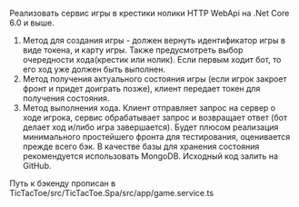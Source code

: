 Реализовать сервис игры в крестики нолики HTTP WebApi на .Net Core 6.0 и выше.
1) Метод для создания игры - должен вернуть идентификатор игры в виде токена, и карту игры. Также предусмотреть выбор очередности хода(крестик или нолик). Если первым ходит бот, то его ход уже должен быть выполнен.
2) Метод получения актуального состояния игры (если игрок закроет фронт и придет доиграть позже), клиент передает токен для получения состояния.
3) Метод выполнения хода. Клиент отправляет запрос на сервер о ходе игрока, сервис обрабатывает запрос и возвращает ответ (бот делает ход и/либо игра завершается).
   Будет плюсом реализация минимального простейшего фронта для тестирования, оценивается прежде всего бэк. В качестве базы для хранения состояния рекомендуется использовать MongoDB.
   Исходный код залить на GitHub.

Путь к бэкенду прописан в TicTacToe/src/TicTacToe.Spa/src/app/game.service.ts